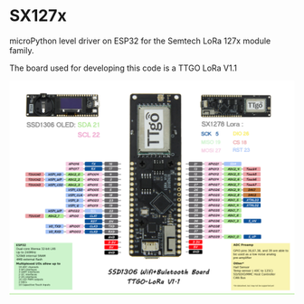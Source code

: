 # SX127x
microPython level driver on ESP32 for the Semtech LoRa 127x module family.

The board used for developing this code is a TTGO LoRa V1.1

![TTGO LoRa V1.1](https://github.com/wthie/SX127x/blob/master/TTGO-LoRaV1.1.jpg)
